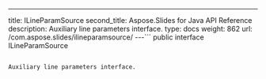 ---
title: ILineParamSource
second_title: Aspose.Slides for Java API Reference
description: Auxiliary line parameters interface.
type: docs
weight: 862
url: /com.aspose.slides/ilineparamsource/
---```
public interface ILineParamSource
```

Auxiliary line parameters interface.
